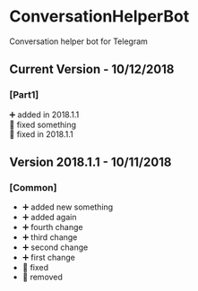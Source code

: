 # ConversationHelperBot
Conversation helper bot for Telegram


## Current Version - 10/12/2018

### [Part1]
:heavy_plus_sign: added in 2018.1.1  
:hammer: fixed something  
:hammer: fixed in 2018.1.1  

## Version 2018.1.1 - 10/11/2018

### [Common]
- :heavy_plus_sign: added new something
- :heavy_plus_sign: added again
- :heavy_plus_sign: fourth change
- :heavy_plus_sign: third change
- :heavy_plus_sign: second change
- :heavy_plus_sign: first change
- :hammer: fixed
- :bug: removed
